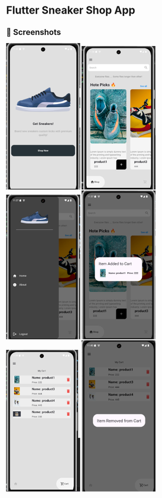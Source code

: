 # Flutter Sneaker Shop App

## 📱 Screenshots

<p float="left" >
  <img src="./screenshots/image1.png" width="200" margin="100px"/>
  <img src="./screenshots/image2.png" width="200" margin="100px"/>
  <img src="./screenshots/image3.png" width="200" margin="100px"/>
  <img src="./screenshots/image4.png" width="200" margin="100px"/>
  <img src="./screenshots/image5.png" width="200" margin="100px"/>
  <img src="./screenshots/image6.png" width="200" margin="100px"/>

</p>
